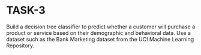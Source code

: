 # TASK-3
Build a decision tree classifier to predict whether a customer will purchase a product or service based on their demographic and behavioral data. Use a dataset such as the Bank Marketing dataset from the UCI Machine Learning Repository.
